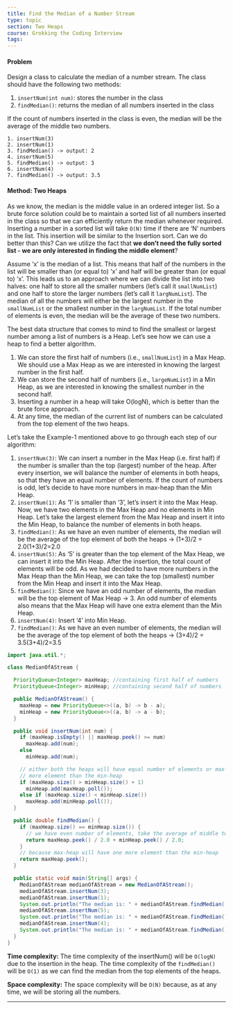 ```yaml
---
title: Find the Median of a Number Stream
type: topic
section: Two Heaps
course: Grokking the Coding Interview
tags:
---
```

#### Problem
Design a class to calculate the median of a number stream. The class should have the following two methods:
1. `insertNum(int num)`: stores the number in the class
2. `findMedian()`: returns the median of all numbers inserted in the class

If the count of numbers inserted in the class is even, the median will be the average of the middle two numbers.
```
1. insertNum(3)
2. insertNum(1)
3. findMedian() -> output: 2
4. insertNum(5)
5. findMedian() -> output: 3
6. insertNum(4)
7. findMedian() -> output: 3.5
```

#### Method: Two Heaps
As we know, the median is the middle value in an ordered integer list. So a brute force solution could be to maintain a sorted list of all numbers inserted in the class so that we can efficiently return the median whenever required. Inserting a number in a sorted list will take `O(N)` time if there are ‘N’ numbers in the list. This insertion will be similar to the Insertion sort. Can we do better than this? Can we utilize the fact that **we don’t need the fully sorted list - we are only interested in finding the middle element**?

Assume ‘x’ is the median of a list. This means that half of the numbers in the list will be smaller than (or equal to) ‘x’ and half will be greater than (or equal to) ‘x’. This leads us to an approach where we can divide the list into two halves: one half to store all the smaller numbers (let’s call it `smallNumList`) and one half to store the larger numbers (let’s call it `largNumList`). The median of all the numbers will either be the largest number in the `smallNumList` or the smallest number in the `largNumList`. If the total number of elements is even, the median will be the average of these two numbers.

The best data structure that comes to mind to find the smallest or largest number among a list of numbers is a Heap. Let’s see how we can use a heap to find a better algorithm.
1. We can store the first half of numbers (i.e., `smallNumList`) in a Max Heap. We should use a Max Heap as we are interested in knowing the largest number in the first half.
1. We can store the second half of numbers (i.e., `largeNumList`) in a Min Heap, as we are interested in knowing the smallest number in the second half.
1. Inserting a number in a heap will take O(logN), which is better than the brute force approach.
1. At any time, the median of the current list of numbers can be calculated from the top element of the two heaps.

Let’s take the Example-1 mentioned above to go through each step of our algorithm:
1. `insertNum(3)`: We can insert a number in the Max Heap (i.e. first half) if the number is smaller than the top (largest) number of the heap. After every insertion, we will balance the number of elements in both heaps, so that they have an equal number of elements. If the count of numbers is odd, let’s decide to have more numbers in max-heap than the Min Heap.
2. `insertNum(1)`: As ‘1’ is smaller than ‘3’, let’s insert it into the Max Heap.
Now, we have two elements in the Max Heap and no elements in Min Heap. Let’s take the largest element from the Max Heap and insert it into the Min Heap, to balance the number of elements in both heaps.
3. `findMedian()`: As we have an even number of elements, the median will be the average of the top element of both the heaps -> (1+3)/2 = 2.0(1+3)/2=2.0
4. `insertNum(5)`: As ‘5’ is greater than the top element of the Max Heap, we can insert it into the Min Heap. After the insertion, the total count of elements will be odd. As we had decided to have more numbers in the Max Heap than the Min Heap, we can take the top (smallest) number from the Min Heap and insert it into the Max Heap.
5. `findMedian()`: Since we have an odd number of elements, the median will be the top element of Max Heap -> 3. An odd number of elements also means that the Max Heap will have one extra element than the Min Heap.
6. `insertNum(4)`: Insert ‘4’ into Min Heap.
7. `findMedian()`: As we have an even number of elements, the median will be the average of the top element of both the heaps -> (3+4)/2 = 3.5(3+4)/2=3.5

```java
import java.util.*;

class MedianOfAStream {

  PriorityQueue<Integer> maxHeap; //containing first half of numbers
  PriorityQueue<Integer> minHeap; //containing second half of numbers

  public MedianOfAStream() {
    maxHeap = new PriorityQueue<>((a, b) -> b - a);
    minHeap = new PriorityQueue<>((a, b) -> a - b);
  }

  public void insertNum(int num) {
    if (maxHeap.isEmpty() || maxHeap.peek() >= num)
      maxHeap.add(num);
    else
      minHeap.add(num);

    // either both the heaps will have equal number of elements or max-heap will have one 
    // more element than the min-heap
    if (maxHeap.size() > minHeap.size() + 1)
      minHeap.add(maxHeap.poll());
    else if (maxHeap.size() < minHeap.size())
      maxHeap.add(minHeap.poll());
  }

  public double findMedian() {
    if (maxHeap.size() == minHeap.size()) {
      // we have even number of elements, take the average of middle two elements
      return maxHeap.peek() / 2.0 + minHeap.peek() / 2.0;
    }
    // because max-heap will have one more element than the min-heap
    return maxHeap.peek();
  }

  public static void main(String[] args) {
    MedianOfAStream medianOfAStream = new MedianOfAStream();
    medianOfAStream.insertNum(3);
    medianOfAStream.insertNum(1);
    System.out.println("The median is: " + medianOfAStream.findMedian());
    medianOfAStream.insertNum(5);
    System.out.println("The median is: " + medianOfAStream.findMedian());
    medianOfAStream.insertNum(4);
    System.out.println("The median is: " + medianOfAStream.findMedian());
  }
}

```
**Time complexity:** The time complexity of the insertNum() will be `O(logN)` due to the insertion in the heap. The time complexity of the `findMedian()` will be `O(1)` as we can find the median from the top elements of the heaps.

**Space complexity:** The space complexity will be `O(N)` because, as at any time, we will be storing all the numbers.

---